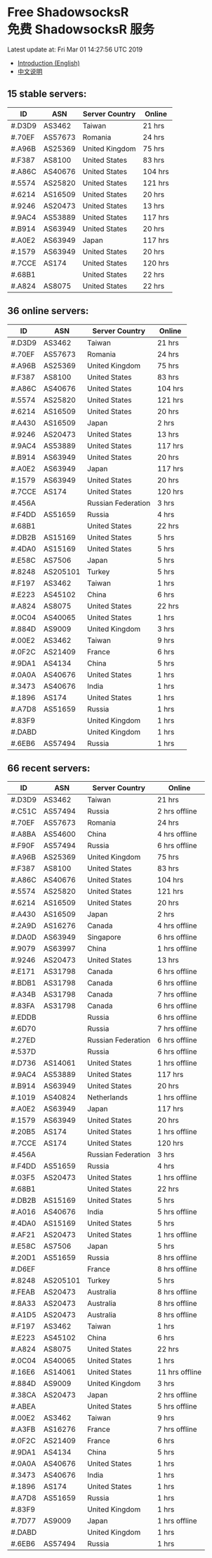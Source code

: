 # Free ShadowsocksR<br>免费 ShadowsocksR 服务

Latest update at: Fri Mar 01 14:27:56 UTC 2019

- [Introduction (English)](https://vision-network.readthedocs.io/en/latest/autossr/autossr.html)
- [中文说明](https://vision-network.readthedocs.io/zh_CN/latest/autossr/autossr.html)


## 15 stable servers:

| ID | ASN | Server Country | Online |
| ------ | ------ | ------ | ------ |
| #.D3D9 | AS3462 | Taiwan | 21 hrs |
| #.70EF | AS57673 | Romania | 24 hrs |
| #.A96B | AS25369 | United Kingdom | 75 hrs |
| #.F387 | AS8100 | United States | 83 hrs |
| #.A86C | AS40676 | United States | 104 hrs |
| #.5574 | AS25820 | United States | 121 hrs |
| #.6214 | AS16509 | United States | 20 hrs |
| #.9246 | AS20473 | United States | 13 hrs |
| #.9AC4 | AS53889 | United States | 117 hrs |
| #.B914 | AS63949 | United States | 20 hrs |
| #.A0E2 | AS63949 | Japan | 117 hrs |
| #.1579 | AS63949 | United States | 20 hrs |
| #.7CCE | AS174 | United States | 120 hrs |
| #.68B1 |  | United States | 22 hrs |
| #.A824 | AS8075 | United States | 22 hrs |

## 36 online servers:

| ID | ASN | Server Country | Online |
| ------ | ------ | ------ | ------ |
| #.D3D9 | AS3462 | Taiwan | 21 hrs |
| #.70EF | AS57673 | Romania | 24 hrs |
| #.A96B | AS25369 | United Kingdom | 75 hrs |
| #.F387 | AS8100 | United States | 83 hrs |
| #.A86C | AS40676 | United States | 104 hrs |
| #.5574 | AS25820 | United States | 121 hrs |
| #.6214 | AS16509 | United States | 20 hrs |
| #.A430 | AS16509 | Japan | 2 hrs |
| #.9246 | AS20473 | United States | 13 hrs |
| #.9AC4 | AS53889 | United States | 117 hrs |
| #.B914 | AS63949 | United States | 20 hrs |
| #.A0E2 | AS63949 | Japan | 117 hrs |
| #.1579 | AS63949 | United States | 20 hrs |
| #.7CCE | AS174 | United States | 120 hrs |
| #.456A |  | Russian Federation | 3 hrs |
| #.F4DD | AS51659 | Russia | 4 hrs |
| #.68B1 |  | United States | 22 hrs |
| #.DB2B | AS15169 | United States | 5 hrs |
| #.4DA0 | AS15169 | United States | 5 hrs |
| #.E58C | AS7506 | Japan | 5 hrs |
| #.8248 | AS205101 | Turkey | 5 hrs |
| #.F197 | AS3462 | Taiwan | 1 hrs |
| #.E223 | AS45102 | China | 6 hrs |
| #.A824 | AS8075 | United States | 22 hrs |
| #.0C04 | AS40065 | United States | 1 hrs |
| #.884D | AS9009 | United Kingdom | 3 hrs |
| #.00E2 | AS3462 | Taiwan | 9 hrs |
| #.0F2C | AS21409 | France | 6 hrs |
| #.9DA1 | AS4134 | China | 5 hrs |
| #.0A0A | AS40676 | United States | 1 hrs |
| #.3473 | AS40676 | India | 1 hrs |
| #.1896 | AS174 | United States | 1 hrs |
| #.A7D8 | AS51659 | Russia | 1 hrs |
| #.83F9 |  | United Kingdom | 1 hrs |
| #.DABD |  | United Kingdom | 1 hrs |
| #.6EB6 | AS57494 | Russia | 1 hrs |

## 66 recent servers:

| ID | ASN | Server Country | Online |
| ------ | ------ | ------ | ------ |
| #.D3D9 | AS3462 | Taiwan | 21 hrs |
| #.C51C | AS57494 | Russia | 2 hrs offline |
| #.70EF | AS57673 | Romania | 24 hrs |
| #.A8BA | AS54600 | China | 4 hrs offline |
| #.F90F | AS57494 | Russia | 6 hrs offline |
| #.A96B | AS25369 | United Kingdom | 75 hrs |
| #.F387 | AS8100 | United States | 83 hrs |
| #.A86C | AS40676 | United States | 104 hrs |
| #.5574 | AS25820 | United States | 121 hrs |
| #.6214 | AS16509 | United States | 20 hrs |
| #.A430 | AS16509 | Japan | 2 hrs |
| #.2A9D | AS16276 | Canada | 4 hrs offline |
| #.DA0D | AS63949 | Singapore | 6 hrs offline |
| #.9079 | AS63997 | China | 1 hrs offline |
| #.9246 | AS20473 | United States | 13 hrs |
| #.E171 | AS31798 | Canada | 6 hrs offline |
| #.BDB1 | AS31798 | Canada | 6 hrs offline |
| #.A34B | AS31798 | Canada | 7 hrs offline |
| #.83FA | AS31798 | Canada | 6 hrs offline |
| #.EDDB |  | Russia | 6 hrs offline |
| #.6D70 |  | Russia | 7 hrs offline |
| #.27ED |  | Russian Federation | 6 hrs offline |
| #.537D |  | Russia | 6 hrs offline |
| #.D736 | AS14061 | United States | 1 hrs offline |
| #.9AC4 | AS53889 | United States | 117 hrs |
| #.B914 | AS63949 | United States | 20 hrs |
| #.1019 | AS40824 | Netherlands | 1 hrs offline |
| #.A0E2 | AS63949 | Japan | 117 hrs |
| #.1579 | AS63949 | United States | 20 hrs |
| #.20B5 | AS174 | United States | 1 hrs offline |
| #.7CCE | AS174 | United States | 120 hrs |
| #.456A |  | Russian Federation | 3 hrs |
| #.F4DD | AS51659 | Russia | 4 hrs |
| #.03F5 | AS20473 | United States | 1 hrs offline |
| #.68B1 |  | United States | 22 hrs |
| #.DB2B | AS15169 | United States | 5 hrs |
| #.A016 | AS40676 | India | 5 hrs offline |
| #.4DA0 | AS15169 | United States | 5 hrs |
| #.AF21 | AS20473 | United States | 1 hrs offline |
| #.E58C | AS7506 | Japan | 5 hrs |
| #.20D1 | AS51659 | Russia | 8 hrs offline |
| #.D6EF |  | France | 8 hrs offline |
| #.8248 | AS205101 | Turkey | 5 hrs |
| #.FEAB | AS20473 | Australia | 8 hrs offline |
| #.8A33 | AS20473 | Australia | 8 hrs offline |
| #.A1D5 | AS20473 | Australia | 8 hrs offline |
| #.F197 | AS3462 | Taiwan | 1 hrs |
| #.E223 | AS45102 | China | 6 hrs |
| #.A824 | AS8075 | United States | 22 hrs |
| #.0C04 | AS40065 | United States | 1 hrs |
| #.16E6 | AS14061 | United States | 11 hrs offline |
| #.884D | AS9009 | United Kingdom | 3 hrs |
| #.38CA | AS20473 | Japan | 2 hrs offline |
| #.ABEA |  | United States | 5 hrs offline |
| #.00E2 | AS3462 | Taiwan | 9 hrs |
| #.A3FB | AS16276 | France | 7 hrs offline |
| #.0F2C | AS21409 | France | 6 hrs |
| #.9DA1 | AS4134 | China | 5 hrs |
| #.0A0A | AS40676 | United States | 1 hrs |
| #.3473 | AS40676 | India | 1 hrs |
| #.1896 | AS174 | United States | 1 hrs |
| #.A7D8 | AS51659 | Russia | 1 hrs |
| #.83F9 |  | United Kingdom | 1 hrs |
| #.7D77 | AS9009 | Japan | 1 hrs offline |
| #.DABD |  | United Kingdom | 1 hrs |
| #.6EB6 | AS57494 | Russia | 1 hrs |


